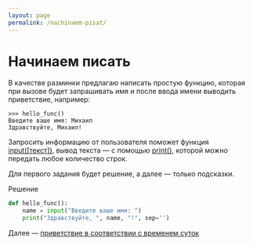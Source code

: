 ```yaml
---
layout: page
permalink: /nachinaem-pisat/
---
```

# Начинаем писать

В качестве разминки предлагаю  написать простую функцию, которая при вызове будет запрашивать имя и после ввода имени выводить приветствие, например:

```
>>> hello_func()
Введите ваше имя: Михаил
Здравствуйте, Михаил!
```

Запросить информацию от пользователя поможет функция [input([текст])](https://docs.python.org/3/library/functions.html#input), вывод текста — с помощью [print()](https://docs.python.org/3/library/functions.html#print), которой можно передать любое количество строк.

Для первого задания будет решение, а далее — только подсказки.

Решение

```python
def hello_func():
    name = input("Введите ваше имя: ")
    print("Здравствуйте, ", name, "!", sep='')
```

Далее — [приветствие в соответствии с временем суток]({{site.baseurl}}/privetstvie-v-sootvetstvii-s-vremenem-sutok/)